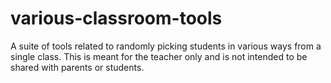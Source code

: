 # various-classroom-tools
A suite of tools related to randomly picking students in various ways from a single class. This is meant for the teacher only and is not intended to be shared with parents or students.
